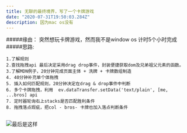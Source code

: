 ```yaml
---
title: 无聊的最终境界，写了一个卡牌游戏
date: "2020-07-31T19:50:03.284Z"
description: 因为mac os没有
---
```

#####缘由： 
    突然想玩卡牌游戏，然而我不是window os
    计时5个小时完成
#####思路:
    
```
1.了解规则
2.查找拖拽api 最后决定采用drag drop事件，封装便捷获取dom及兄弟祖父元素的函数。
3.了解MDN例子，20分钟完成页面主体 + 洗牌 + 卡牌数组制造
4. 40分钟补充单个体拖拽
5. 插入如何匹配规则，20分钟决定在drag & drop事件中判断
6. 多个卡牌拖拽，利用  ev.dataTransfer.setData('text/plain', [me, ...bros] api
7. 定时器轮询右上stacks是否匹配胜利条件
8. 拖拽落点瑕疵，把col - bros- 卡牌也加入落点判断条件


```



![最后是这样](https://s1.ax1x.com/2020/08/01/a1qLS1.gif)
